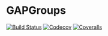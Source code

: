 # GAPGroups

[![Build Status](https://travis-ci.com/oscar-system/GAPGroups.jl.svg)](https://travis-ci.com/oscar-system/GAPGroups.jl)
[![Codecov](https://codecov.io/gh/oscar-system/GAPGroups.jl/branch/master/graph/badge.svg)](https://codecov.io/gh/v/GAPGroups.jl)
[![Coveralls](https://coveralls.io/repos/github/oscar-system/GAPGroups.jl/badge.svg)](https://coveralls.io/github/oscar-system/GAPGroups.jl)
